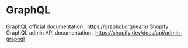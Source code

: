 # GraphQL

GraphQL official documentation : https://graphql.org/learn/
Shopify GraphQL admin API documentation : https://shopify.dev/docs/api/admin-graphql
